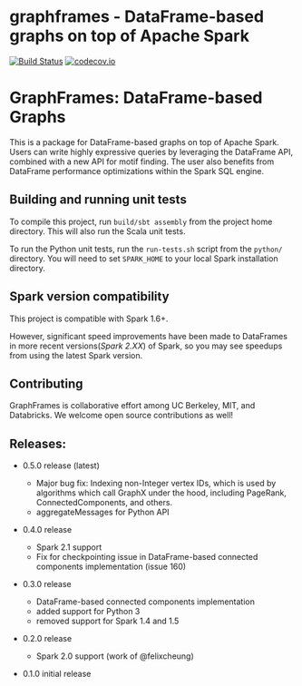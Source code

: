 # graphframes - DataFrame-based graphs on top of Apache Spark
[![Build Status](https://travis-ci.org/graphframes/graphframes.svg?branch=master)](https://travis-ci.org/graphframes/graphframes)
[![codecov.io](http://codecov.io/github/graphframes/graphframes/coverage.svg?branch=master)](http://codecov.io/github/graphframes/graphframes?branch=master)


# GraphFrames: DataFrame-based Graphs

This is a package for DataFrame-based graphs on top of Apache Spark.
Users can write highly expressive queries by leveraging the DataFrame API, combined with a new
API for motif finding.  The user also benefits from DataFrame performance optimizations
within the Spark SQL engine.

## Building and running unit tests

To compile this project, run `build/sbt assembly` from the project home directory.
This will also run the Scala unit tests.

To run the Python unit tests, run the `run-tests.sh` script from the `python/` directory.
You will need to set `SPARK_HOME` to your local Spark installation directory.

## Spark version compatibility

This project is compatible with Spark 1.6+.  

However, significant speed improvements have been made to DataFrames in more recent versions(*Spark 2.XX*) of Spark, so you may see speedups from using the latest Spark version.

## Contributing

GraphFrames is collaborative effort among UC Berkeley, MIT, and Databricks.
We welcome open source contributions as well!

## Releases:

- 0.5.0 release (latest)
  - Major bug fix: Indexing non-Integer vertex IDs, which is used by algorithms which call GraphX
    under the hood, including PageRank, ConnectedComponents, and others.
  - aggregateMessages for Python API

- 0.4.0 release
  - Spark 2.1 support
  - Fix for checkpointing issue in DataFrame-based connected components implementation (issue 160)

- 0.3.0 release
  - DataFrame-based connected components implementation
  - added support for Python 3
  - removed support for Spark 1.4 and 1.5  
  

- 0.2.0 release
  - Spark 2.0 support (work of @felixcheung)
  
- 0.1.0 initial release
